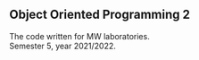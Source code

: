 ## Object Oriented Programming 2

The code written for MW laboratories.  
Semester 5, year 2021/2022.